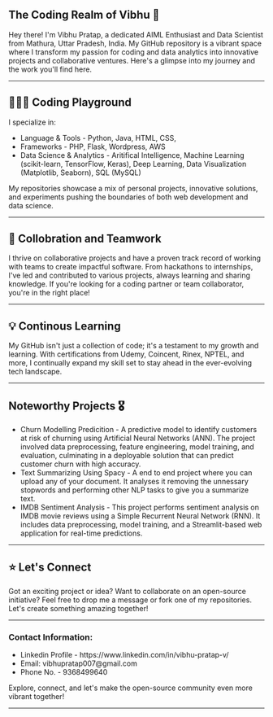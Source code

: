 ## The Coding Realm of Vibhu 🌌
<p>
  Hey there! I'm Vibhu Pratap, a dedicated AIML Enthusiast and Data Scientist from Mathura, Uttar Pradesh, India. My GitHub repository is a vibrant space where I transform my passion for coding and data analytics into innovative projects and collaborative ventures. Here's a glimpse into my journey and the work you'll find here. 
</p>
<hr>
<h2> 👨🏻‍💻 Coding Playground </h2>

I specialize in:
<ul>
  <li> Language & Tools - Python, Java, HTML, CSS, </li>
  <li> Frameworks - PHP, Flask, Wordpress, AWS </li>
  <li> Data Science & Analytics - Aritifical Intelligence, Machine Learning (scikit-learn, TensorFlow, Keras), Deep Learning, Data Visualization (Matplotlib, Seaborn), SQL (MySQL)</li>
</ul>
<p> My repositories showcase a mix of personal projects, innovative solutions, and experiments pushing the boundaries of both web development and data science. </p>

<hr>
<h2> 🤝 Collobration and Teamwork </h2>

<p> I thrive on collaborative projects and have a proven track record of working with teams to create impactful software. From hackathons to internships, I've led and contributed to various projects, always learning and sharing knowledge. If you're looking for a coding partner or team collaborator, you're in the right place! </p>
<hr>

<h2> 💡 Continous Learning </h2>
<p> My GitHub isn't just a collection of code; it's a testament to my growth and learning. With certifications from Udemy, Coincent, Rinex, NPTEL, and more, I continually expand my skill set to stay ahead in the ever-evolving tech landscape. </p>
<hr>

<h2> Noteworthy Projects 🎖️ </h2>
<ul>
  <li> Churn Modelling Predicition - A predictive model to identify customers at risk of churning using Artificial Neural Networks (ANN). The project involved data preprocessing, feature engineering, model training, and evaluation, culminating in a deployable solution that can predict customer churn with high accuracy. </li>
  <li> Text Summarizing Using Spacy - A end to end project where you can upload any of your document. It analyses it removing the unnessary stopwords and performing other NLP tasks to give you a summarize text. </li>
  <li> IMDB Sentiment Analysis - This project performs sentiment analysis on IMDB movie reviews using a Simple Recurrent Neural Network (RNN). It includes data preprocessing, model training, and a Streamlit-based web application for real-time predictions.
</li>
</ul>
<hr>

<h2> ⭐️ Let's Connect</h2>
<p> Got an exciting project or idea? Want to collaborate on an open-source initiative? Feel free to drop me a message or fork one of my repositories. Let's create something amazing together! </p>
<hr>

<h3> Contact Information: </h3>
<ul>
  <li> Linkedin Profile - https://www.linkedin.com/in/vibhu-pratap-v/ </li>
  <li> Email: vibhupratap007@gmail.com </li>
  <li> Phone No. - 9368499640 </li>
</ul>
<p> Explore, connect, and let's make the open-source community even more vibrant together! </p>
<hr>
